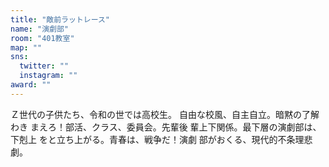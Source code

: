 ```yaml
---
title: "敵前ラットレース"
name: "演劇部"
room: "401教室"
map: ""
sns:
  twitter: ""
  instagram: ""
award: ""
---
```


Ｚ世代の子供たち、令和の世では高校生。
自由な校風、自主自立。暗黙の了解わき
まえろ！部活、クラス、委員会。先輩後
輩上下関係。最下層の演劇部は、下剋上
をと立ち上がる。青春は、戦争だ！演劇
部がおくる、現代的不条理悲劇。
